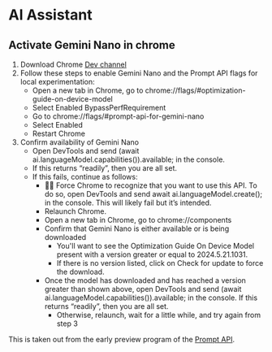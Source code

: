 # AI Assistant

## Activate Gemini Nano in chrome
1. Download Chrome [Dev channel](https://www.google.com/chrome/dev/)
2. Follow these steps to enable Gemini Nano and the Prompt API flags for local experimentation:
    - Open a new tab in Chrome, go to chrome://flags/#optimization-guide-on-device-model
    - Select Enabled BypassPerfRequirement
    - Go to chrome://flags/#prompt-api-for-gemini-nano
    - Select Enabled
    - Restart Chrome
3. Confirm availability of Gemini Nano
    - Open DevTools and send (await ai.languageModel.capabilities()).available; in the console. 
    - If this returns “readily”, then you are all set. 
    - If this fails, continue as follows:
        - 📣🆕 Force Chrome to recognize that you want to use this API. To do so, open DevTools and send  await ai.languageModel.create(); in the console. This will likely fail but it’s intended.
        - Relaunch Chrome. 
        - Open a new tab in Chrome, go to chrome://components 
        - Confirm that Gemini Nano is either available or is being downloaded
           - You'll want to see the Optimization Guide On Device Model present with a version greater or equal to 2024.5.21.1031.
           - If there is no version listed, click on Check for update to force the download.
        - Once the model has downloaded and has reached a version greater than shown above, open DevTools and send (await ai.languageModel.capabilities()).available; in the console. If this returns “readily”, then you are all set. 
            - Otherwise, relaunch, wait for a little while, and try again from step 3 

This is taken out from the early preview program of the [Prompt API](https://docs.google.com/document/d/1VG8HIyz361zGduWgNG7R_R8Xkv0OOJ8b5C9QKeCjU0c/edit?tab=t.0).

